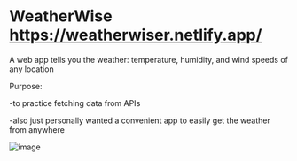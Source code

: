 # WeatherWise https://weatherwiser.netlify.app/
A web app tells you the weather: temperature, humidity, and wind speeds of any location

Purpose: 

-to practice fetching data from APIs

-also just personally wanted a convenient app to easily get the weather from anywhere

![image](https://github.com/ylu8888/WeatherWise/assets/123523291/68d548cd-17d5-4d64-a671-243aec686b73)
